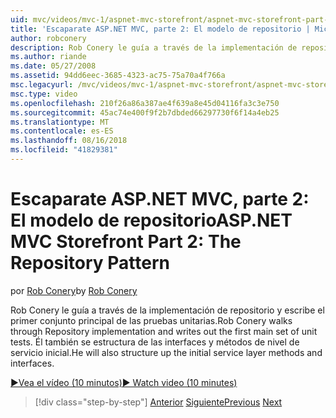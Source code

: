 ```yaml
---
uid: mvc/videos/mvc-1/aspnet-mvc-storefront/aspnet-mvc-storefront-part-2-the-repository-pattern
title: 'Escaparate ASP.NET MVC, parte 2: El modelo de repositorio | Microsoft Docs'
author: robconery
description: Rob Conery le guía a través de la implementación de repositorio y escribe el primer conjunto principal de las pruebas unitarias. Él se estructura también copia el ReadSubtree de capa de servicio inicial...
ms.author: riande
ms.date: 05/27/2008
ms.assetid: 94dd6eec-3685-4323-ac75-75a70a4f766a
msc.legacyurl: /mvc/videos/mvc-1/aspnet-mvc-storefront/aspnet-mvc-storefront-part-2-the-repository-pattern
msc.type: video
ms.openlocfilehash: 210f26a86a387ae4f639a8e45d04116fa3c3e750
ms.sourcegitcommit: 45ac74e400f9f2b7dbded66297730f6f14a4eb25
ms.translationtype: MT
ms.contentlocale: es-ES
ms.lasthandoff: 08/16/2018
ms.locfileid: "41829381"
---
```

<a name="aspnet-mvc-storefront-part-2-the-repository-pattern"></a><span data-ttu-id="18fde-104">Escaparate ASP.NET MVC, parte 2: El modelo de repositorio</span><span class="sxs-lookup"><span data-stu-id="18fde-104">ASP.NET MVC Storefront Part 2: The Repository Pattern</span></span>
====================
<span data-ttu-id="18fde-105">por [Rob Conery](https://github.com/robconery)</span><span class="sxs-lookup"><span data-stu-id="18fde-105">by [Rob Conery](https://github.com/robconery)</span></span>

<span data-ttu-id="18fde-106">Rob Conery le guía a través de la implementación de repositorio y escribe el primer conjunto principal de las pruebas unitarias.</span><span class="sxs-lookup"><span data-stu-id="18fde-106">Rob Conery walks through Repository implementation and writes out the first main set of unit tests.</span></span> <span data-ttu-id="18fde-107">Él también se estructura de las interfaces y métodos de nivel de servicio inicial.</span><span class="sxs-lookup"><span data-stu-id="18fde-107">He will also structure up the initial service layer methods and interfaces.</span></span>

[<span data-ttu-id="18fde-108">&#9654;Vea el vídeo (10 minutos)</span><span class="sxs-lookup"><span data-stu-id="18fde-108">&#9654; Watch video (10 minutes)</span></span>](https://channel9.msdn.com/Blogs/ASP-NET-Site-Videos/aspnet-mvc-storefront-part-2-the-repository-pattern)

> [!div class="step-by-step"]
> <span data-ttu-id="18fde-109">[Anterior](aspnet-mvc-storefront-part-1-architectural-discussion-and-overview.md)
> [Siguiente](aspnet-mvc-storefront-part-3-pipes-and-filters.md)</span><span class="sxs-lookup"><span data-stu-id="18fde-109">[Previous](aspnet-mvc-storefront-part-1-architectural-discussion-and-overview.md)
[Next](aspnet-mvc-storefront-part-3-pipes-and-filters.md)</span></span>
